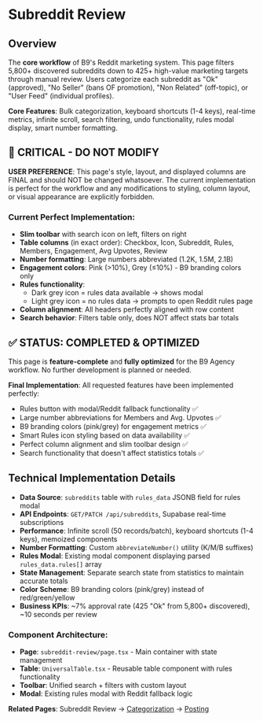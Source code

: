 # Subreddit Review

## Overview
The **core workflow** of B9's Reddit marketing system. This page filters 5,800+ discovered subreddits down to 425+ high-value marketing targets through manual review. Users categorize each subreddit as "Ok" (approved), "No Seller" (bans OF promotion), "Non Related" (off-topic), or "User Feed" (individual profiles).

**Core Features**: Bulk categorization, keyboard shortcuts (1-4 keys), real-time metrics, infinite scroll, search filtering, undo functionality, rules modal display, smart number formatting.

## 🚨 CRITICAL - DO NOT MODIFY
**USER PREFERENCE**: This page's style, layout, and displayed columns are FINAL and should NOT be changed whatsoever. The current implementation is perfect for the workflow and any modifications to styling, column layout, or visual appearance are explicitly forbidden.

### Current Perfect Implementation:
- **Slim toolbar** with search icon on left, filters on right
- **Table columns** (in exact order): Checkbox, Icon, Subreddit, Rules, Members, Engagement, Avg Upvotes, Review
- **Number formatting**: Large numbers abbreviated (1.2K, 1.5M, 2.1B)
- **Engagement colors**: Pink (>10%), Grey (≤10%) - B9 branding colors only
- **Rules functionality**: 
  - Dark grey icon = rules data available → shows modal
  - Light grey icon = no rules data → prompts to open Reddit rules page
- **Column alignment**: All headers perfectly aligned with row content
- **Search behavior**: Filters table only, does NOT affect stats bar totals

## ✅ STATUS: COMPLETED & OPTIMIZED
This page is **feature-complete** and **fully optimized** for the B9 Agency workflow. No further development is planned or needed.

**Final Implementation**: All requested features have been implemented perfectly:
- Rules button with modal/Reddit fallback functionality ✅
- Large number abbreviations for Members and Avg. Upvotes ✅  
- B9 branding colors (pink/grey) for engagement metrics ✅
- Smart Rules icon styling based on data availability ✅
- Perfect column alignment and slim toolbar design ✅
- Search functionality that doesn't affect statistics totals ✅

## Technical Implementation Details
- **Data Source**: `subreddits` table with `rules_data` JSONB field for rules modal
- **API Endpoints**: `GET/PATCH /api/subreddits`, Supabase real-time subscriptions  
- **Performance**: Infinite scroll (50 records/batch), keyboard shortcuts (1-4 keys), memoized components
- **Number Formatting**: Custom `abbreviateNumber()` utility (K/M/B suffixes)
- **Rules Modal**: Existing modal component displaying parsed `rules_data.rules[]` array
- **State Management**: Separate search state from statistics to maintain accurate totals
- **Color Scheme**: B9 branding colors (pink/grey) instead of red/green/yellow
- **Business KPIs**: ~7% approval rate (425 "Ok" from 5,800+ discovered), ~10 seconds per review

### Component Architecture:
- **Page**: `subreddit-review/page.tsx` - Main container with state management
- **Table**: `UniversalTable.tsx` - Reusable table component with rules functionality  
- **Toolbar**: Unified search + filters with custom layout
- **Modal**: Existing rules modal with Reddit fallback logic

**Related Pages**: Subreddit Review → [Categorization](../categorization/README.md) → [Posting](../posting/README.md)
